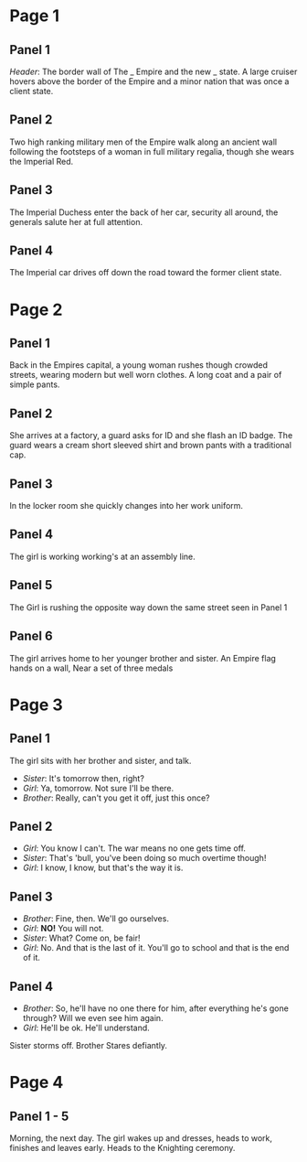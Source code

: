 # Page 1
## Panel 1
*Header*: The border wall of The _ Empire and the new _ state.
A large cruiser hovers above the border of the Empire and a minor nation that was once a client state.
## Panel 2
Two high ranking military men of the Empire walk along an ancient wall following the footsteps of a woman in full military regalia, though she wears the Imperial Red.
## Panel 3
The Imperial Duchess enter the back of her car, security all around, the generals salute her at full attention.
## Panel 4
The Imperial car drives off down the road toward the former client state.
# Page 2
## Panel 1
Back in the Empires capital, a young woman rushes though crowded streets, wearing modern but well worn clothes. A long coat and a pair of simple pants.
## Panel 2
She arrives at a factory, a guard asks for ID and she flash an ID badge. The guard wears a cream short sleeved shirt and brown pants with a traditional cap.
## Panel 3
In the locker room she quickly changes into her work uniform.
## Panel 4
The girl is working working's at an assembly line.
## Panel 5
The Girl is rushing the opposite way down the same street seen in Panel 1
## Panel 6
The girl arrives home to her younger brother and sister. An Empire flag hands on a wall, Near a set of three medals
# Page 3
## Panel 1
The girl sits with her brother and sister, and talk.
- *Sister*: It's tomorrow then, right?
- *Girl*: Ya, tomorrow. Not sure I'll be there.
- *Brother*: Really, can't you get it off, just this once?

## Panel 2
- *Girl*: You know I can't. The war means no one gets time off.
- *Sister*: That's 'bull, you've been doing so much overtime though!
- *Girl*: I know, I know, but that's the way it is.

## Panel 3
- *Brother*: Fine, then. We'll go ourselves.
- *Girl*: **NO!** You will not.
- *Sister*: What? Come on, be fair!
- *Girl*: No. And that is the last of it. You'll go to school and that is the end of it.

## Panel 4
- *Brother*: So, he'll have no one there for him, after everything he's gone through? Will we even see him again.
- *Girl*: He'll be ok. He'll understand.

Sister storms off. Brother Stares defiantly.

# Page 4

## Panel 1 - 5
Morning, the next day. The girl wakes up and dresses, heads to work, finishes and leaves early. Heads to the Knighting ceremony. 
